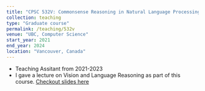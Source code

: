 ```yaml
---
title: "CPSC 532V: Commonsense Reasoning in Natural Language Processing"
collection: teaching 
type: "Graduate course"
permalink: /teaching/532v
venue: "UBC, Computer Science"
start_year: 2021
end_year: 2024
location: "Vancouver, Canada"
---
```




- Teaching Assitant from 2021-2023
- I gave a lecture on Vision and Language Reasoning as part of this course. [Checkout slides here](files/VL_lecture_slides.pdf)